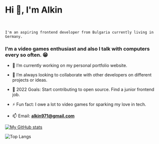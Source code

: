 <h1  align="left">Hi 👋, I'm Alkin</h1>

<br />

    I'm an aspiring frontend developer from Bulgaria currently living in Germany.

<h3  align="left">I'm a video games enthusiast and also I talk with computers every so often. 😁</h3>

- 🌱 I’m currently working on my personal portfolio website.

- 👯 I’m always looking to collaborate with other developers on different projects or ideas.

- 🥅 2022 Goals: Start contributing to open source. Find a junior frontend job.

- ⚡ Fun fact: I owe a lot to video games for sparking my love in tech.

- 📫 Email: **alkin971@gmail.com**

[![My GitHub stats](https://github-readme-stats.vercel.app/api?username=sirdev97&hide=stars,issues&count_private=true&show_icons=true&layout=compact&theme=radical)](https://github.com/anuraghazra/github-readme-stats)

![Top Langs](https://github-readme-stats.vercel.app/api/top-langs/?username=sirdev97&show_icons=true&&layout=compact&theme=radical)
